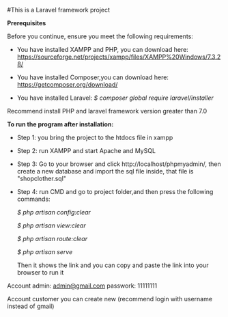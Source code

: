 #This is a Laravel framework project

**Prerequisites**

Before you continue, ensure you meet the following requirements:
* You have installed XAMPP and PHP, you can download here: https://sourceforge.net/projects/xampp/files/XAMPP%20Windows/7.3.28/

* You have installed Composer,you can download here: https://getcomposer.org/download/

* You have installed Laravel:
*$ composer global require laravel/installer*

Recommend install PHP and laravel framework version greater than 7.0

**To run the program after installation:**

* Step 1: you bring the project to the htdocs file in xampp
* Step 2: run XAMPP and start Apache and MySQL
* Step 3: Go to your browser and click http://localhost/phpmyadmin/, then create a new database and import the sql file inside, that file is "shopclother.sql"
* Step 4: run CMD and go to project folder,and then press the following commands:
  
    *$ php artisan config:clear*

    *$ php artisan view:clear*

    *$ php artisan route:clear*

    *$ php artisan serve*

    Then it shows the link and you can copy and paste the link into your browser to run it

Account admin:
admin@gmail.com
passwork: 11111111

Account customer you can create new
(recommend login with username instead of gmail)

